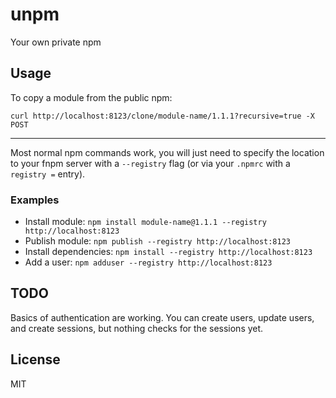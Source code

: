 unpm
====

Your own private npm

## Usage

To copy a module from the public npm:

`curl http://localhost:8123/clone/module-name/1.1.1?recursive=true -X POST`

---

Most normal npm commands work, you will just need to specify the location to
your fnpm server with a `--registry` flag (or via your `.npmrc` with a
`registry =` entry).

### Examples

* Install module: 
`npm install module-name@1.1.1 --registry http://localhost:8123`
* Publish module: `npm publish --registry http://localhost:8123`
* Install dependencies: `npm install --registry http://localhost:8123`
* Add a user: `npm adduser --registry http://localhost:8123`

## TODO

Basics of authentication are working. You can create users, update users, and
create sessions, but nothing checks for the sessions yet.

## License

MIT
